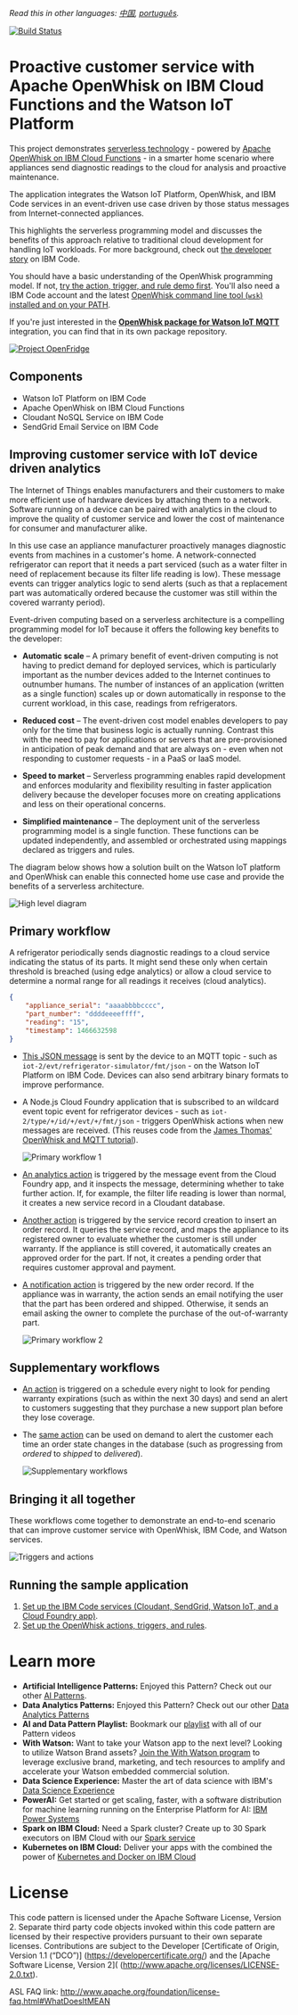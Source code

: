 *Read this in other languages: [中国](README-cn.md), [português](README-pt.md).*

[![Build Status](https://travis-ci.org/IBM/ibm-cloud-functions-serverless-iot-openfridge.svg?branch=master)](https://travis-ci.org/IBM/ibm-cloud-functions-serverless-iot-openfridge)

# Proactive customer service with Apache OpenWhisk on IBM Cloud Functions and the Watson IoT Platform

This project demonstrates [serverless technology](https://developer.ibm.com/opentech/2016/09/06/what-makes-serverless-attractive/) - powered by [Apache OpenWhisk on IBM Cloud Functions](https://bluemix.net/openwhisk/) - in a smarter home scenario where appliances send diagnostic readings to the cloud for analysis and proactive maintenance.

The application integrates the Watson IoT Platform, OpenWhisk, and IBM Code services in an event-driven use case driven by those status messages from Internet-connected appliances.

This highlights the serverless programming model and discusses the benefits of this approach relative to traditional cloud development for handling IoT workloads. For more background, check out [the developer story](https://developer.ibm.com/code/journey/power-smart-fridge/) on IBM Code.

You should have a basic understanding of the OpenWhisk programming model. If not, [try the action, trigger, and rule demo first](https://github.com/IBM/openwhisk-action-trigger-rule). You'll also need a IBM Code account and the latest [OpenWhisk command line tool (`wsk`) installed and on your PATH](https://github.com/IBM/openwhisk-action-trigger-rule/blob/master/docs/OPENWHISK.md).

If you're just interested in the **[OpenWhisk package for Watson IoT MQTT](https://github.com/krook/openwhisk-package-mqtt-watson)** integration, you can find that in its own package repository.

[![Project OpenFridge](https://img.youtube.com/vi/0Sl4rWZYo8w/0.jpg)](https://www.youtube.com/watch?v=0Sl4rWZYo8w)


## Components
- Watson IoT Platform on IBM Code
- Apache OpenWhisk on IBM Cloud Functions
- Cloudant NoSQL Service on IBM Code
- SendGrid Email Service on IBM Code

## Improving customer service with IoT device driven analytics

The Internet of Things enables manufacturers and their customers to make more efficient use of hardware devices by attaching them to a network. Software running on a device can be paired with analytics in the cloud to improve the quality of customer service and lower the cost of maintenance for consumer and manufacturer alike.

In this use case an appliance manufacturer proactively manages diagnostic events from machines in a customer's home. A network-connected refrigerator can report that it needs a part serviced (such as a water filter in need of replacement because its filter life reading is low). These message events can trigger analytics logic to send alerts (such as that a replacement part was automatically ordered because the customer was still within the covered warranty period).

Event-driven computing based on a serverless architecture is a compelling programming model for IoT because it offers the following key benefits to the developer:

- **Automatic scale** – A primary benefit of event-driven computing is not having to predict demand for deployed services, which is particularly important as the number devices added to the Internet continues to outnumber humans. The number of instances of an application (written as a single function) scales up or down automatically in response to the current workload, in this case, readings from refrigerators.

- **Reduced cost** – The event-driven cost model enables developers to pay only for the time that business logic is actually running. Contrast this with the need to pay for applications or servers that are pre-provisioned in anticipation of peak demand and that are always on - even when not responding to customer requests - in a PaaS or IaaS model.

- **Speed to market** – Serverless programming enables rapid development and enforces modularity and flexibility resulting in faster application delivery because the developer focuses more on creating applications and less on their operational concerns.

- **Simplified maintenance** – The deployment unit of the serverless programming model is a single function. These functions can be updated independently, and assembled or orchestrated using mappings declared as triggers and rules.

The diagram below shows how a solution built on the Watson IoT platform and OpenWhisk can enable this connected home use case and provide the benefits of a serverless architecture.

![High level diagram](docs/overview.png)

## Primary workflow

A refrigerator periodically sends diagnostic readings to a cloud service indicating the status of its parts. It might send these only when certain threshold is breached (using edge analytics) or allow a cloud service to determine a normal range for all readings it receives (cloud analytics).

```json
{
    "appliance_serial": "aaaabbbbcccc",
    "part_number": "ddddeeeeffff",
    "reading": "15",
    "timestamp": 1466632598
}
```

* [This JSON message](docs/sample-messages.txt) is sent by the device to an MQTT topic - such as `iot-2/evt/refrigerator-simulator/fmt/json` - on the Watson IoT Platform on IBM Code. Devices can also send arbitrary binary formats to improve performance.

* A Node.js Cloud Foundry application that is subscribed to an wildcard event topic event for refrigerator devices - such as `iot-2/type/+/id/+/evt/+/fmt/json` - triggers OpenWhisk actions when new messages are received. (This reuses code from the [James Thomas' OpenWhisk and MQTT tutorial](http://jamesthom.as/blog/2016/06/15/openwhisk-and-mqtt/)).

    ![Primary workflow 1](docs/primary-workflow-1.png)

* [An analytics action](actions/analyze-service-event.js) is triggered by the message event from the Cloud Foundry app, and it inspects the message, determining whether to take further action. If, for example, the filter life reading is lower than normal, it creates a new service record in a Cloudant database.

* [Another action](actions/create-order-event.js) is triggered by the service record creation to insert an order record. It queries the service record, and maps the appliance to its registered owner to evaluate whether the customer is still under warranty. If the appliance is still covered, it automatically creates an approved order for the part. If not, it creates a pending order that requires customer approval and payment.

* [A notification action](actions/alert-customer-event.js) is triggered by the new order record. If the appliance was in warranty, the action sends an email notifying the user that the part has been ordered and shipped. Otherwise, it sends an email asking the owner to complete the purchase of the out-of-warranty part.

    ![Primary workflow 2](docs/primary-workflow-2.png)

## Supplementary workflows

* [An action](actions/alert-customer-event.js) is triggered on a schedule every night to look for pending warranty expirations (such as within the next 30 days) and send an alert to customers suggesting that they purchase a new support plan before they lose coverage.

* The [same action](actions/alert-customer-event.js) can be used on demand to alert the customer each time an order state changes in the database (such as progressing from _ordered_ to _shipped_ to _delivered_).

    ![Supplementary workflows](docs/supplementary-workflows.png)

## Bringing it all together

These workflows come together to demonstrate an end-to-end scenario that can improve customer service with OpenWhisk, IBM Code, and Watson services.

![Triggers and actions](docs/actions-triggers.png)

## Running the sample application

1. [Set up the IBM Code services (Cloudant, SendGrid, Watson IoT, and a Cloud Foundry app)](docs/BLUEMIX.md).
2. [Set up the OpenWhisk actions, triggers, and rules](docs/OPENWHISK.md).

# Learn more

* **Artificial Intelligence Patterns:** Enjoyed this Pattern? Check out our other [AI Patterns](https://developer.ibm.com/code/technologies/artificial-intelligence/).
* **Data Analytics Patterns:** Enjoyed this Pattern? Check out our other [Data Analytics Patterns](https://developer.ibm.com/code/technologies/data-science/)
* **AI and Data Pattern Playlist:** Bookmark our [playlist](https://www.youtube.com/playlist?list=PLzUbsvIyrNfknNewObx5N7uGZ5FKH0Fde) with all of our Pattern videos
* **With Watson:** Want to take your Watson app to the next level? Looking to utilize Watson Brand assets? [Join the With Watson program](https://www.ibm.com/watson/with-watson/) to leverage exclusive brand, marketing, and tech resources to amplify and accelerate your Watson embedded commercial solution.
* **Data Science Experience:** Master the art of data science with IBM's [Data Science Experience](https://datascience.ibm.com/)
* **PowerAI:** Get started or get scaling, faster, with a software distribution for machine learning running on the Enterprise Platform for AI: [IBM Power Systems](https://www.ibm.com/ms-en/marketplace/deep-learning-platform)
* **Spark on IBM Cloud:** Need a Spark cluster? Create up to 30 Spark executors on IBM Cloud with our [Spark service](https://console.bluemix.net/catalog/services/apache-spark)
* **Kubernetes on IBM Cloud:** Deliver your apps with the combined the power of [Kubernetes and Docker on IBM Cloud](https://www.ibm.com/cloud-computing/bluemix/containers)

# License
This code pattern is licensed under the Apache Software License, Version 2. Separate third party code objects invoked within this code pattern are licensed by their respective providers pursuant to their own separate licenses. Contributions are subject to the Developer [Certificate of Origin, Version 1.1 (“DCO”)] (https://developercertificate.org/) and the [Apache Software License, Version 2]( (http://www.apache.org/licenses/LICENSE-2.0.txt).

ASL FAQ link: http://www.apache.org/foundation/license-faq.html#WhatDoesItMEAN
